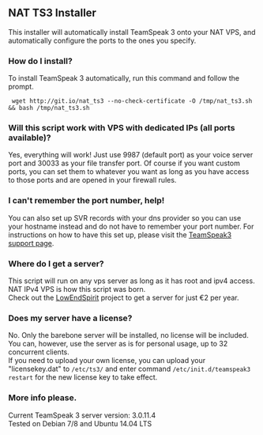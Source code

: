 ## NAT TS3 Installer
This installer will automatically install TeamSpeak 3 onto your NAT VPS, and automatically configure the ports to the ones you specify.

### How do I install?
To install TeamSpeak 3 automatically, run this command and follow the prompt.

``` wget http://git.io/nat_ts3 --no-check-certificate -O /tmp/nat_ts3.sh && bash /tmp/nat_ts3.sh```

### Will this script work with VPS with dedicated IPs (all ports available)?
Yes, everything will work! Just use 9987 (default port) as your voice server port and 30033 as your file transfer port. Of course if you want custom ports, you can set them to whatever you want as long as you have access to those ports and are opened in your firewall rules.

### I can't remember the port number, help!
You can also set up SVR records with your dns provider so you can use your hostname instead and do not have to remember your port number. For instructions on how to have this set up, please visit the <a href="https://support.teamspeakusa.com/index.php?/Knowledgebase/Article/View/293/12/does-teamspeak-3-support-dns-srv-records" target="_blank">TeamSpeak3 support page</a>.

### Where do I get a server?
This script will run on any vps server as long as it has root and ipv4 access. NAT IPv4 VPS is how this script was born.<br />
Check out the <a href="http://lowendspirit.com/locations.html" target="_blank">LowEndSpirit</a> project to get a server for just €2 per year.

### Does my server have a license?
No. Only the barebone server will be installed, no license will be included. You can, however, use the server as is for personal usage, up to 32 concurrent clients.<br />
If you need to upload your own license, you can upload your "licensekey.dat" to ```/etc/ts3/``` and enter command ```/etc/init.d/teamspeak3 restart``` for the new license key to take effect.

### More info please.
Current TeamSpeak 3 server version: 3.0.11.4<br />
Tested on Debian 7/8 and Ubuntu 14.04 LTS
